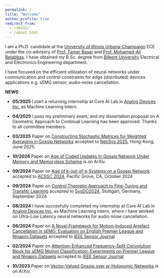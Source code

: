 ```yaml
---
permalink: /
title: "Welcome"
author_profile: true
redirect_from: 
  - /about/
  - /about.html
---
```




I am a Ph.D. candidate at the [University of Illinois Urbana-Champaign](https://illinois.edu/) ECE under the co-advisory of [Prof. Tamer Basar](http://tamerbasar.csl.illinois.edu/) and [Prof. Mohamed-Ali Belabbas](https://publish.illinois.edu/belabbas/). I have obtained my B.Sc. degree from [Bilkent University](https://ee.bilkent.edu.tr/en/) Electrical and Electronics Engineering department. 

I have focused on the efficient utilization of neural networks under communication and control constraints for edge (distributed) devices applications e.g. sEMG sensor, audio-noise cancellation.

**NEWS**:

* **05/2025** I start a returning internship at Core AI Lab in [Analog Devices Inc.](https://www.analog.com/en/index.html) as Machine Learning Intern.

* **04/2025** I pass my preliminary exam, and my dissertation proposal on A Geometric Approach to Continual Learning has been approved. Thanks to all committee members.

* **03/2025** Paper on [Constructing Stochastic Matrices for Weighted Averaging in Gossip Networks](https://erkan1863.github.io/publication/2025-02-27-contructing_matrices) accepted to [NecSys 2025](https://necsys25.org/), Hong-Kong, June 2025. 

* **10/2024** Paper on [Age of Coded Updates In Gossip Network Under Memory and Memoryless Scheme](https://erkan1863.github.io/publication/2024-10-29-age_of_coded) is on ArXiv.

* **09/2024** Paper on [Age of k-out-of-n Systems on a Gossip Network](https://erkan1863.github.io/publication/2024-02-18-age_k_n_TSS_on_gossip) accepted to [ACSSC 2024](https://www.asilomarsscconf.org/), Pacific Grove, CA, October 2024

* **09/2024** Paper on [Control Theoretic Approach to Fine-Tuning and Transfer Learning](https://erkan1863.github.io/publication/2024-04-17-TuningWithoutForgetting) accepted to [SysDO2024](https://www.sysdo2024.de/en/), Stuttgart, Germany, September 2024

* **08/2024** I have succesfully completed my internship at Core AI Lab in [Analog Devices Inc.](https://www.analog.com/en/index.html) as Machine Learning Intern, where I have worked on Ultra-Low Latency neural networks for audio noise cancellation.

* **06/2024** Paper on [A Novel Framework for Motion-Induced Artefact Cancellation in sEMG: Evaluation on English Premier League and Ninapro Datasets](https://ieeexplore.ieee.org/document/10542637) accepted to [IEEE Sensor Journal](https://ieeexplore.ieee.org/xpl/RecentIssue.jsp?punumber=7361)

* **02/2024** Paper on [Attention-Enhanced Frequency-Split Convolution Block for sEMG Motion Classification: Experiments on Premier League and Ninapro Datasets](https://ieeexplore.ieee.org/document/10375923) accepted to [IEEE Sensor Journal](https://ieeexplore.ieee.org/xpl/RecentIssue.jsp?punumber=7361)

* **10/2023** Paper on [Vector-Valued Gossip over $w$-Holonomic Networks](2023-11-08-holonomy_over_gossip) is on ArXiv.




